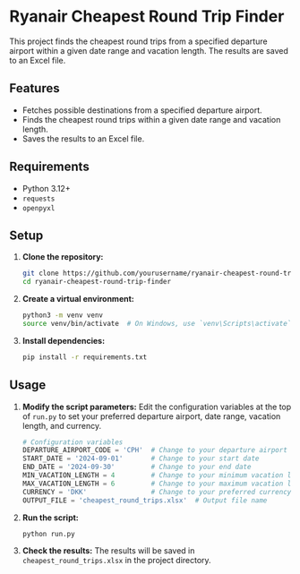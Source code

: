 # Ryanair Cheapest Round Trip Finder

This project finds the cheapest round trips from a specified departure airport within a given date range and vacation length. The results are saved to an Excel file.

## Features
- Fetches possible destinations from a specified departure airport.
- Finds the cheapest round trips within a given date range and vacation length.
- Saves the results to an Excel file.

## Requirements
- Python 3.12+
- `requests`
- `openpyxl`

## Setup

1. **Clone the repository:**

    ```sh
    git clone https://github.com/yourusername/ryanair-cheapest-round-trip-finder.git
    cd ryanair-cheapest-round-trip-finder
    ```

2. **Create a virtual environment:**

    ```sh
    python3 -m venv venv
    source venv/bin/activate  # On Windows, use `venv\Scripts\activate`
    ```

3. **Install dependencies:**

    ```sh
    pip install -r requirements.txt
    ```

## Usage

1. **Modify the script parameters:**
   Edit the configuration variables at the top of `run.py` to set your preferred departure airport, date range, vacation length, and currency.

    ```python
    # Configuration variables
    DEPARTURE_AIRPORT_CODE = 'CPH'  # Change to your departure airport code
    START_DATE = '2024-09-01'       # Change to your start date
    END_DATE = '2024-09-30'         # Change to your end date
    MIN_VACATION_LENGTH = 4         # Change to your minimum vacation length in days
    MAX_VACATION_LENGTH = 6         # Change to your maximum vacation length in days
    CURRENCY = 'DKK'                # Change to your preferred currency
    OUTPUT_FILE = 'cheapest_round_trips.xlsx'  # Output file name
    ```

2. **Run the script:**

    ```sh
    python run.py
    ```

3. **Check the results:**
   The results will be saved in `cheapest_round_trips.xlsx` in the project directory.
